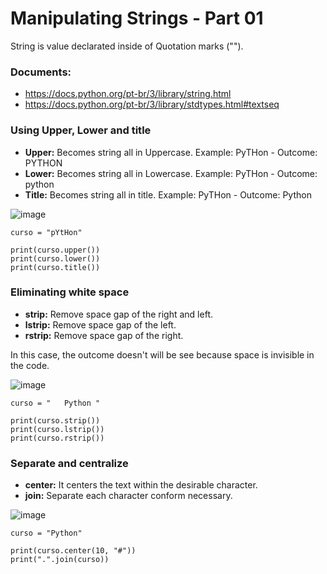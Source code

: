 # Manipulating Strings - Part 01

String is value declarated inside of Quotation marks ("").

### Documents:
- https://docs.python.org/pt-br/3/library/string.html
- https://docs.python.org/pt-br/3/library/stdtypes.html#textseq

### Using Upper, Lower and title

- **Upper:** Becomes string all in Uppercase. Example: PyTHon - Outcome: PYTHON
- **Lower:** Becomes string all in Lowercase. Example: PyTHon - Outcome: python
- **Title:** Becomes string all in title. Example: PyTHon - Outcome: Python

![image](https://github.com/user-attachments/assets/bff32649-151a-4173-bd6c-f61e07212cf0)

```
curso = "pYtHon"

print(curso.upper())
print(curso.lower())
print(curso.title())
```

### Eliminating white space

- **strip:** Remove space gap of the right and left.
- **lstrip:** Remove space gap of the left.
- **rstrip:** Remove space gap of the right.

In this case, the outcome doesn't will be see because space is invisible in the code.

![image](https://github.com/user-attachments/assets/6f0c271f-cca3-4c70-80d2-9fe504b7f020)

```
curso = "   Python "

print(curso.strip())
print(curso.lstrip())
print(curso.rstrip())
```

### Separate and centralize

- **center:** It centers the text within the desirable character. 
- **join:** Separate each character conform necessary.

![image](https://github.com/user-attachments/assets/1d3550fc-9f73-4440-8701-ad647ddfe75f)

```
curso = "Python"

print(curso.center(10, "#"))
print(".".join(curso))
```
